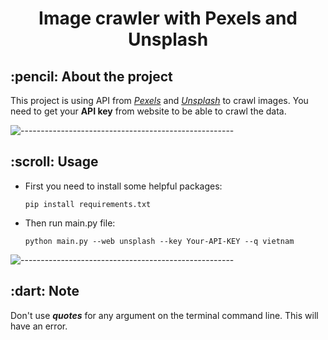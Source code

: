 <h1 align="center">  Image crawler with Pexels and Unsplash </h1>

<h2> :pencil: About the project </h2>

This project is using API from [*Pexels*](https://www.pexels.com/) and [*Unsplash*](https://unsplash.com/) to crawl 
images. You need to get your **API key** from website to be able to crawl the data.

![-----------------------------------------------------](https://raw.githubusercontent.com/andreasbm/readme/master/assets/lines/rainbow.png)

<h2> :scroll: Usage </h2>
<ul>
<li> First you need to install some helpful packages:</li>
    
`pip install requirements.txt`

<li> Then run main.py file: </li>

`python main.py --web unsplash --key Your-API-KEY --q vietnam`
</ul>

![-----------------------------------------------------](https://raw.githubusercontent.com/andreasbm/readme/master/assets/lines/rainbow.png)
<h2> :dart: Note </h2>

Don't use ***quotes*** for any argument on the terminal command line. This will have an error.